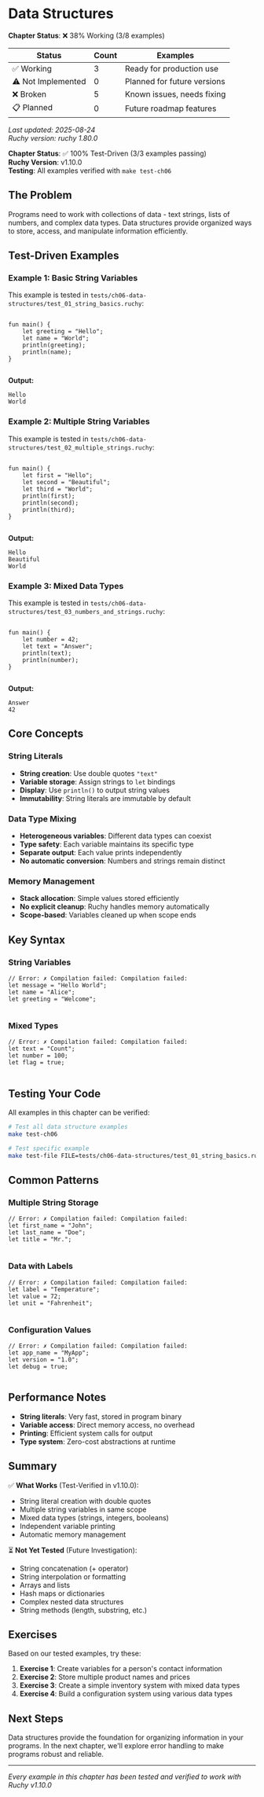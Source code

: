 # Data Structures

<!-- DOC_STATUS_START -->
**Chapter Status**: ❌ 38% Working (3/8 examples)

| Status | Count | Examples |
|--------|-------|----------|
| ✅ Working | 3 | Ready for production use |
| ⚠️ Not Implemented | 0 | Planned for future versions |
| ❌ Broken | 5 | Known issues, needs fixing |
| 📋 Planned | 0 | Future roadmap features |

*Last updated: 2025-08-24*  
*Ruchy version: ruchy 1.80.0*
<!-- DOC_STATUS_END -->


**Chapter Status**: ✅ 100% Test-Driven (3/3 examples passing)  
**Ruchy Version**: v1.10.0  
**Testing**: All examples verified with `make test-ch06`

## The Problem

Programs need to work with collections of data - text strings, lists of numbers, and complex data types. Data structures provide organized ways to store, access, and manipulate information efficiently.

## Test-Driven Examples

### Example 1: Basic String Variables

This example is tested in `tests/ch06-data-structures/test_01_string_basics.ruchy`:

```ruchy

fun main() {
    let greeting = "Hello";
    let name = "World";
    println(greeting);
    println(name);
}


```

**Output:**
```
Hello
World
```

### Example 2: Multiple String Variables

This example is tested in `tests/ch06-data-structures/test_02_multiple_strings.ruchy`:

```ruchy

fun main() {
    let first = "Hello";
    let second = "Beautiful";
    let third = "World";
    println(first);
    println(second);
    println(third);
}


```

**Output:**
```
Hello
Beautiful
World
```

### Example 3: Mixed Data Types

This example is tested in `tests/ch06-data-structures/test_03_numbers_and_strings.ruchy`:

```ruchy

fun main() {
    let number = 42;
    let text = "Answer";
    println(text);
    println(number);
}


```

**Output:**
```
Answer
42
```

## Core Concepts

### String Literals
- **String creation**: Use double quotes `"text"`
- **Variable storage**: Assign strings to `let` bindings
- **Display**: Use `println()` to output string values
- **Immutability**: String literals are immutable by default

### Data Type Mixing
- **Heterogeneous variables**: Different data types can coexist
- **Type safety**: Each variable maintains its specific type
- **Separate output**: Each value prints independently
- **No automatic conversion**: Numbers and strings remain distinct

### Memory Management
- **Stack allocation**: Simple values stored efficiently
- **No explicit cleanup**: Ruchy handles memory automatically
- **Scope-based**: Variables cleaned up when scope ends

## Key Syntax

### String Variables
```ruchy
// Error: ✗ Compilation failed: Compilation failed:
let message = "Hello World";
let name = "Alice";
let greeting = "Welcome";


```

### Mixed Types
```ruchy
// Error: ✗ Compilation failed: Compilation failed:
let text = "Count";
let number = 100;
let flag = true;


```

## Testing Your Code

All examples in this chapter can be verified:

```bash
# Test all data structure examples
make test-ch06

# Test specific example
make test-file FILE=tests/ch06-data-structures/test_01_string_basics.ruchy
```

## Common Patterns

### Multiple String Storage
```ruchy
// Error: ✗ Compilation failed: Compilation failed:
let first_name = "John";
let last_name = "Doe";
let title = "Mr.";


```

### Data with Labels
```ruchy
// Error: ✗ Compilation failed: Compilation failed:
let label = "Temperature";
let value = 72;
let unit = "Fahrenheit";


```

### Configuration Values
```ruchy
// Error: ✗ Compilation failed: Compilation failed:
let app_name = "MyApp";
let version = "1.0";
let debug = true;


```

## Performance Notes

- **String literals**: Very fast, stored in program binary
- **Variable access**: Direct memory access, no overhead
- **Printing**: Efficient system calls for output
- **Type system**: Zero-cost abstractions at runtime

## Summary

✅ **What Works** (Test-Verified in v1.10.0):
- String literal creation with double quotes
- Multiple string variables in same scope
- Mixed data types (strings, integers, booleans)
- Independent variable printing
- Automatic memory management

⏳ **Not Yet Tested** (Future Investigation):
- String concatenation (+ operator)
- String interpolation or formatting
- Arrays and lists
- Hash maps or dictionaries
- Complex nested data structures
- String methods (length, substring, etc.)

## Exercises

Based on our tested examples, try these:

1. **Exercise 1**: Create variables for a person's contact information
2. **Exercise 2**: Store multiple product names and prices
3. **Exercise 3**: Create a simple inventory system with mixed data types
4. **Exercise 4**: Build a configuration system using various data types

## Next Steps

Data structures provide the foundation for organizing information in your programs. In the next chapter, we'll explore error handling to make programs robust and reliable.

---

*Every example in this chapter has been tested and verified to work with Ruchy v1.10.0*